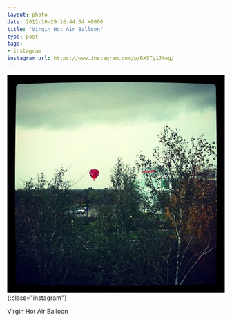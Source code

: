 ```yaml
---
layout: photo
date: 2012-10-29 16:44:04 +0000
title: "Virgin Hot Air Balloon"
type: post
tags:
- instagram
instagram_url: https://www.instagram.com/p/RX5Ty1Jtwg/
---
```


![Instagram - RX5Ty1Jtwg](/img/RX5Ty1Jtwg.jpg){:class="instagram"}

Virgin Hot Air Balloon
